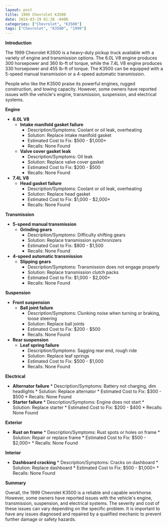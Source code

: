 ```yaml
---
layout: post
title: 1999 Chevrolet K3500
date: 2024-03-29 01:38 -0400
categories: ["Chevrolet", "K3500"]
tags: ["Chevrolet", "K3500", "1999"]
---
```

**Introduction**

The 1999 Chevrolet K3500 is a heavy-duty pickup truck available with a variety of engine and transmission options. The 6.0L V8 engine produces 300 horsepower and 360 lb-ft of torque, while the 7.4L V8 engine produces 330 horsepower and 455 lb-ft of torque. The K3500 can be equipped with a 5-speed manual transmission or a 4-speed automatic transmission.

People who like the K3500 praise its powerful engines, rugged construction, and towing capacity. However, some owners have reported issues with the vehicle's engine, transmission, suspension, and electrical systems.

**Engine**

* **6.0L V8**
    * **Intake manifold gasket failure**
        * Description/Symptoms: Coolant or oil leak, overheating
        * Solution: Replace intake manifold gasket
        * Estimated Cost to Fix: $500 - $1,000+
        * Recalls: None Found
    * **Valve cover gasket leak**
        * Description/Symptoms: Oil leak
        * Solution: Replace valve cover gasket
        * Estimated Cost to Fix: $200 - $500
        * Recalls: None Found
* **7.4L V8**
    * **Head gasket failure**
        * Description/Symptoms: Coolant or oil leak, overheating
        * Solution: Replace head gasket
        * Estimated Cost to Fix: $1,000 - $2,000+
        * Recalls: None Found

**Transmission**

* **5-speed manual transmission**
    * **Grinding gears**
        * Description/Symptoms: Difficulty shifting gears
        * Solution: Replace transmission synchronizers
        * Estimated Cost to Fix: $800 - $1,500
        * Recalls: None Found
* **4-speed automatic transmission**
    * **Slipping gears**
        * Description/Symptoms: Transmission does not engage properly
        * Solution: Replace transmission clutch packs
        * Estimated Cost to Fix: $1,000 - $2,000+
        * Recalls: None Found

**Suspension**

* **Front suspension**
    * **Ball joint failure**
        * Description/Symptoms: Clunking noise when turning or braking, loose steering
        * Solution: Replace ball joints
        * Estimated Cost to Fix: $200 - $500
        * Recalls: None Found
* **Rear suspension**
    * **Leaf spring failure**
        * Description/Symptoms: Sagging rear end, rough ride
        * Solution: Replace leaf springs
        * Estimated Cost to Fix: $500 - $1,000
        * Recalls: None Found

**Electrical**

* **Alternator failure**
        * Description/Symptoms: Battery not charging, dim headlights
        * Solution: Replace alternator
        * Estimated Cost to Fix: $300 - $500
        * Recalls: None Found
* **Starter failure**
        * Description/Symptoms: Engine does not start
        * Solution: Replace starter
        * Estimated Cost to Fix: $200 - $400
        * Recalls: None Found

**Exterior**

* **Rust on frame**
        * Description/Symptoms: Rust spots or holes on frame
        * Solution: Repair or replace frame
        * Estimated Cost to Fix: $500 - $2,000+
        * Recalls: None Found

**Interior**

* **Dashboard cracking**
        * Description/Symptoms: Cracks on dashboard
        * Solution: Replace dashboard
        * Estimated Cost to Fix: $500 - $1,000+
        * Recalls: None Found

**Summary**

Overall, the 1999 Chevrolet K3500 is a reliable and capable workhorse. However, some owners have reported issues with the vehicle's engine, transmission, suspension, and electrical systems. The severity and cost of these issues can vary depending on the specific problem. It is important to have any issues diagnosed and repaired by a qualified mechanic to prevent further damage or safety hazards.
